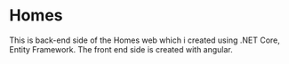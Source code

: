 # Homes

This is back-end side of the Homes web which i created using .NET Core, Entity Framework.
The front end side is created with angular.
